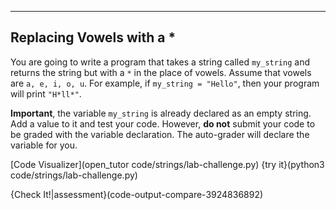 ----------

## Replacing Vowels with a *
You are going to write a program that takes a string called `my_string` and returns the string but with a `*` in the place of vowels. Assume that vowels are `a, e, i, o, u`. For example, if `my_string = "Hello"`, then your program will print `"H*ll*"`.

**Important**, the variable `my_string` is already declared as an empty string. Add a value to it and test your code. However, **do not** submit your code to be graded with the variable declaration. The auto-grader will declare the variable for you.

[Code Visualizer](open_tutor code/strings/lab-challenge.py)
{try it}(python3 code/strings/lab-challenge.py)

{Check It!|assessment}(code-output-compare-3924836892)
